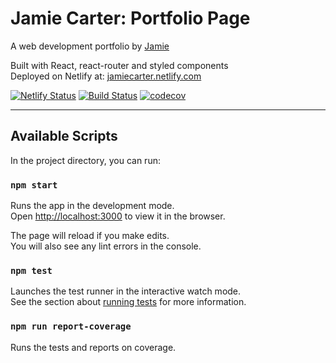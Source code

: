 # Jamie Carter: Portfolio Page
A web development portfolio by [Jamie](https://github.com/jc2820)

Built with React, react-router and styled components  
Deployed on Netlify at: [jamiecarter.netlify.com](https://jamiecarter.netlify.com)

[![Netlify Status](https://api.netlify.com/api/v1/badges/a3e1189f-adfd-4400-89a7-54272e95c069/deploy-status)](https://app.netlify.com/sites/jamiecarter/deploys)
[![Build Status](https://travis-ci.com/jc2820/portfolio-2020.svg?branch=master)](https://travis-ci.com/jc2820/portfolio-2020)
[![codecov](https://codecov.io/gh/jc2820/portfolio-2020/branch/master/graph/badge.svg)](https://codecov.io/gh/jc2820/portfolio-2020)

---

## Available Scripts

In the project directory, you can run:

### `npm start`

Runs the app in the development mode.<br />
Open [http://localhost:3000](http://localhost:3000) to view it in the browser.

The page will reload if you make edits.<br />
You will also see any lint errors in the console.

### `npm test`

Launches the test runner in the interactive watch mode.<br />
See the section about [running tests](https://facebook.github.io/create-react-app/docs/running-tests) for more information.

### `npm run report-coverage`

Runs the tests and reports on coverage.
